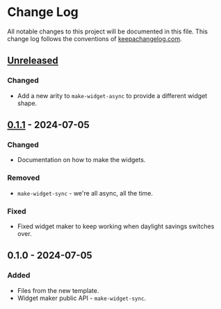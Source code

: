 # Change Log
All notable changes to this project will be documented in this file. This change log follows the conventions of [keepachangelog.com](http://keepachangelog.com/).

## [Unreleased]
### Changed
- Add a new arity to `make-widget-async` to provide a different widget shape.

## [0.1.1] - 2024-07-05
### Changed
- Documentation on how to make the widgets.

### Removed
- `make-widget-sync` - we're all async, all the time.

### Fixed
- Fixed widget maker to keep working when daylight savings switches over.

## 0.1.0 - 2024-07-05
### Added
- Files from the new template.
- Widget maker public API - `make-widget-sync`.

[Unreleased]: https://sourcehost.site/your-name/clj-project/compare/0.1.1...HEAD
[0.1.1]: https://sourcehost.site/your-name/clj-project/compare/0.1.0...0.1.1
